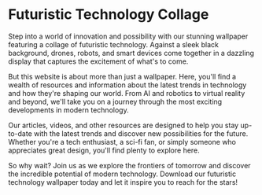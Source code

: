 <!--font:Poppins-->

# Futuristic Technology Collage

Step into a world of innovation and possibility with our stunning wallpaper featuring a collage of futuristic technology. Against a sleek black background, drones, robots, and smart devices come together in a dazzling display that captures the excitement of what's to come.

But this website is about more than just a wallpaper. Here, you'll find a wealth of resources and information about the latest trends in technology and how they're shaping our world. From AI and robotics to virtual reality and beyond, we'll take you on a journey through the most exciting developments in modern technology.

Our articles, videos, and other resources are designed to help you stay up-to-date with the latest trends and discover new possibilities for the future. Whether you're a tech enthusiast, a sci-fi fan, or simply someone who appreciates great design, you'll find plenty to explore here.

So why wait? Join us as we explore the frontiers of tomorrow and discover the incredible potential of modern technology. Download our futuristic technology wallpaper today and let it inspire you to reach for the stars!

<!--

Write me markdown content of website with wallpaper:

"A wallpaper featuring a collage of futuristic technology such as drones, robots, and smart devices, set against a black background."

The header of the page should not be copy of the text but rather a real content of the website which is using this wallpaper.


---


# Futuristic Technology Wallpaper

Looking for a wallpaper that captures the excitement and innovation of tomorrow's technology? Look no further than our futuristic technology wallpaper, featuring a stunning collage of drones, robots, and smart devices set against a sleek black background.

This wallpaper is perfect for anyone who loves to stay on the cutting edge of technology, or who simply wants to add a touch of futuristic flair to their desktop or mobile device. Whether you're a tech enthusiast, a sci-fi fan, or just someone who appreciates great design, this wallpaper is sure to impress.

So why wait? Download our futuristic technology wallpaper today and start exploring the possibilities of tomorrow!


---


Heading should not include word "wallpaper". The website should not be about the wallpaper itself, wallpaper is just a related background, rewrite whole content.


---


# Welcome to the Future: A Collage of Futuristic Technology

Step into the world of tomorrow with our stunning wallpaper featuring a collage of futuristic technology. Against a sleek black background, drones, robots, and smart devices come together in a dazzling display of innovation and possibility.

This wallpaper is perfect for those who want to add a touch of cutting-edge design to their desktop or mobile device. It's also a great choice for tech enthusiasts, sci-fi fans, and anyone who appreciates the potential of technology to transform our lives.

As you explore this website, you'll discover a wealth of resources and information about the latest trends in technology and how they're shaping the world around us. From AI and robotics to virtual reality and beyond, we'll take you on a journey through the most exciting developments in modern technology.

So why wait? Download our futuristic technology wallpaper today and join us as we explore the frontiers of tomorrow!


---


Heading is too long, rewrite whole content.


---


# Discover the Future: A Wallpaper of Futuristic Technology

Our wallpaper featuring a collage of futuristic technology is the perfect way to add a touch of innovation and excitement to your desktop or mobile device. Against a sleek black background, drones, robots, and smart devices come together in a dazzling display of what's possible in the world of tomorrow.

But this website is about more than just a wallpaper. Here, you'll find a wealth of resources and information about the latest trends in technology and how they're shaping our world. From AI and robotics to virtual reality and beyond, we'll take you on a journey through the most exciting developments in modern technology.

Whether you're a tech enthusiast, a sci-fi fan, or simply someone who appreciates great design, you'll find plenty to explore here. Our articles, videos, and other resources are designed to help you stay up-to-date with the latest trends and discover new possibilities for the future.

So why wait? Download our futuristic technology wallpaper today and join us as we explore the frontiers of tomorrow!


---


Heading should not include word "wallpaper". The website should not be about the wallpaper itself, wallpaper is just a related background, rewrite whole content.


---


# Explore the Future: A Collage of Futuristic Technology

Step into a world of innovation and possibility with our stunning wallpaper featuring a collage of futuristic technology. Against a sleek black background, drones, robots, and smart devices come together in a dazzling display that captures the excitement of what's to come.

But this website is about more than just a wallpaper. Here, you'll find a wealth of resources and information about the latest trends in technology and how they're shaping our world. From AI and robotics to virtual reality and beyond, we'll take you on a journey through the most exciting developments in modern technology.

Our articles, videos, and other resources are designed to help you stay up-to-date with the latest trends and discover new possibilities for the future. Whether you're a tech enthusiast, a sci-fi fan, or simply someone who appreciates great design, you'll find plenty to explore here.

So why wait? Join us as we explore the frontiers of tomorrow and discover the incredible potential of modern technology. Download our futuristic technology wallpaper today and let it inspire you to reach for the stars!


---


Write me a Google font which is best fitting for the website.

Pick from the list:
- Raleway
- Playfair Display
- Lobster
- Barlow Condensed
- Alegreya
- Poppins
- Futura
- Inter
- Montserrat
- Exo 2
- Open Sans
- Great Vibes
- Roboto
- Dancing Script
- IBM Plex Sans
- Lato
- Orbitron


Write just the font name nothing else.


---


Poppins

-->
